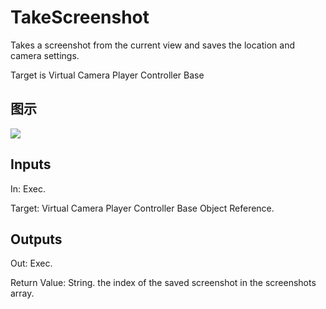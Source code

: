 # TakeScreenshot

Takes a screenshot from the current view and saves the location and camera settings.

Target is Virtual Camera Player Controller Base

## 图示

![]($-20221218-21292766.png)

## Inputs

In: Exec.

Target: Virtual Camera Player Controller Base Object Reference.  

## Outputs

Out: Exec.

Return Value: String. the index of the saved screenshot in the screenshots array.

